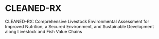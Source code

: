 # CLEANED-RX
CLEANED-RX: Comprehensive Livestock Environmental Assessment for Improved Nutrition, a Secured Environment, and Sustainable Development along Livestock and Fish Value Chains
